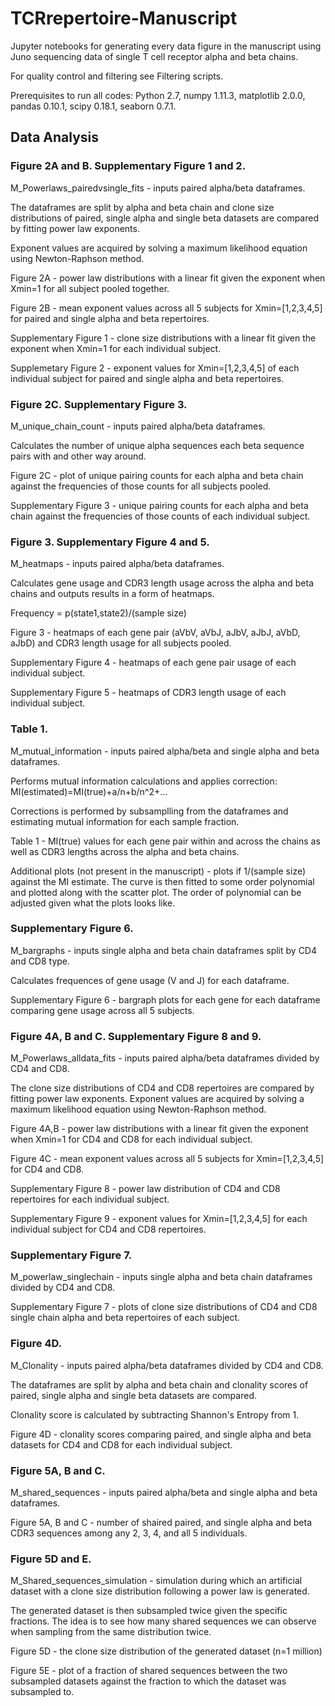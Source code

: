 # TCRrepertoire-Manuscript
Jupyter notebooks for generating every data figure in the manuscript using Juno sequencing data of single T cell receptor alpha and beta chains. 

For quality control and filtering see Filtering scripts.

Prerequisites to run all codes:
Python 2.7,
numpy 1.11.3,
matplotlib 2.0.0,
pandas 0.10.1,
scipy 0.18.1,
seaborn 0.7.1.


## Data Analysis

### Figure 2A and B. Supplementary Figure 1 and 2.
M_Powerlaws_pairedvsingle_fits - inputs paired alpha/beta dataframes.

The dataframes are split by alpha and beta chain and clone size distributions of paired, single alpha and single beta datasets are compared by fitting power law exponents.

Exponent values are acquired by solving a maximum likelihood equation using Newton-Raphson method.

Figure 2A - power law distributions with a linear fit given the exponent when Xmin=1 for all subject pooled together.

Figure 2B - mean exponent values across all 5 subjects for Xmin=[1,2,3,4,5] for paired and single alpha and beta repertoires.

Supplementary Figure 1 - clone size distributions with a linear fit given the exponent when Xmin=1 for each individual subject.

Supplemetary Figure 2 - exponent values for Xmin=[1,2,3,4,5] of each individual subject for paired and single alpha and beta repertoires.

### Figure 2C. Supplementary Figure 3.
M_unique_chain_count - inputs paired alpha/beta dataframes.

Calculates the number of unique alpha sequences each beta sequence pairs with and other way around.

Figure 2C - plot of unique pairing counts for each alpha and beta chain against the frequencies of those counts for all subjects pooled.

Supplementary Figure 3 - unique pairing counts for each alpha and beta chain against the frequencies of those counts of each individual subject.

### Figure 3. Supplementary Figure 4 and 5.
M_heatmaps - inputs paired alpha/beta dataframes.

Calculates gene usage and CDR3 length usage across the alpha and beta chains and outputs results in a form of heatmaps.

Frequency = p(state1,state2)/(sample size)

Figure 3 - heatmaps of each gene pair (aVbV, aVbJ, aJbV, aJbJ, aVbD, aJbD) and CDR3 length usage for all subjects pooled.

Supplementary Figure 4 - heatmaps of each gene pair usage of each individual subject.

Supplementary Figure 5 - heatmaps of CDR3 length usage of each individual subject.

### Table 1.
M_mutual_information - inputs paired alpha/beta and single alpha and beta dataframes.

Performs mutual information calculations and applies correction: MI(estimated)=MI(true)+a/n+b/n^2+...

Corrections is performed by subsamplling from the dataframes and estimating mutual information for each sample fraction.

Table 1 - MI(true) values for each gene pair within and across the chains as well as CDR3 lengths across the alpha and beta chains.

Additional plots (not present in the manuscript) - plots if 1/(sample size) against the MI estimate. The curve is then fitted to some order polynomial and plotted along with the scatter plot. The order of polynomial can be adjusted given what the plots looks like.

### Supplementary Figure 6.
M_bargraphs - inputs single alpha and beta chain dataframes split by CD4 and CD8 type.

Calculates frequences of gene usage (V and J) for each dataframe.

Supplementary Figure 6 - bargraph plots for each gene for each dataframe comparing gene usage across all 5 subjects.

### Figure 4A, B and C. Supplementary Figure 8 and 9.
M_Powerlaws_alldata_fits - inputs paired alpha/beta dataframes divided by CD4 and CD8.

The clone size distributions of CD4 and CD8 repertoires are compared by fitting power law exponents. Exponent values are acquired by solving a maximum likelihood equation using Newton-Raphson method.

Figure 4A,B - power law distributions with a linear fit given the exponent when Xmin=1 for CD4 and CD8 for each individual subject.

Figure 4C - mean exponent values across all 5 subjects for Xmin=[1,2,3,4,5] for CD4 and CD8.

Supplementary Figure 8 - power law distribution of CD4 and CD8 repertoires for each individual subject.

Supplementary Figure 9 - exponent values for Xmin=[1,2,3,4,5] for each individual subject for CD4 and CD8 repertoires.

### Supplementary Figure 7.
M_powerlaw_singlechain - inputs single alpha and beta chain dataframes divided by CD4 and CD8.

Supplementary Figure 7 - plots of clone size distributions of CD4 and CD8 single chain alpha and beta repertoires of each subject.

### Figure 4D.
M_Clonality - inputs paired alpha/beta dataframes divided by CD4 and CD8.

The dataframes are split by alpha and beta chain and clonality scores of paired, single alpha and single beta datasets are compared.

Clonality score is calculated by subtracting Shannon's Entropy from 1.

Figure 4D - clonality scores comparing paired, and single alpha and beta datasets for CD4 and CD8 for each individual subject.

### Figure 5A, B and C.
M_shared_sequences - inputs paired alpha/beta and single alpha and beta dataframes.

Figure 5A, B and C - number of shaired paired, and single alpha and beta CDR3 sequences among any 2, 3, 4, and all 5 individuals.

### Figure 5D and E.
M_Shared_sequences_simulation - simulation during which an artificial dataset with a clone size distribution following a power law is generated.

The generated dataset is then subsampled twice given the specific fractions. The idea is to see how many shared sequences we can observe when sampling from the same distribution twice.

Figure 5D - the clone size distribution of the generated dataset (n=1 million)

Figure 5E - plot of a fraction of shared sequences between the two subsampled datasets against the fraction to which the dataset was subsampled to.
